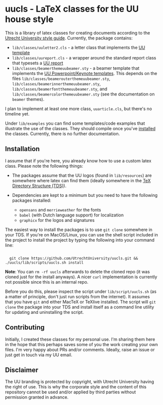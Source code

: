 # uucls - LaTeX classes for the UU house style

This is a library of latex classes for creating documents according to the [Utrecht University style guide](https://www.uu.nl/en/organisation/corporate-identity). 
Currently, the package contains: 

+ `lib/classes/uuletter2.cls` - a letter class that implements the [UU template](https://www.uu.nl/en/organisation/corporate-identity/downloads/letter)
+ `lib/classes/uureport.cls` - a wrapper around the standard report class that typesets a [UU report](https://www.uu.nl/en/organisation/corporate-identity/downloads/word-document)
+ `lib/classes/beamerthemeuubeamer.sty` - a beamer template that implements the [UU Powerpoint/Keynote templates](https://www.uu.nl/en/organisation/corporate-identity/downloads/powerpoint-keynote). This depends on the files `lib/classes/beamerouterthemeuubeamer.sty`, `lib/classes/beamerinnerthemeuubeamer.sty`, `lib/classes/beamerfontthemeuubeamer.sty`, and `lib/classes/beamercolorthemeuubeamer.sty` (see the documentation on `beamer` themes).

I plan to implement at least one more class, `uuarticle.cls`, but there's no timeline yet.

Under `lib/examples` you can find some templates/code examples that illustrate the use of the classes.
They should compile once you've [installed](#installation) the classes.
Currently, there is no further documentation.

## Installation

I assume that if you're here, you already know how to use a custom latex class.
Please note the following things: 

+ The packages assume that the UU logos (found in `lib/resources`) are somewhere where latex can find them (ideally somewhere in the [TeX Directory Structure (TDS)](https://en.wikipedia.org/wiki/TeX_Directory_Structure)).
+ Dependencies are kept to a minimum but you need to have the following packages installed:

  - `opensans` and `merrieweather` for the fonts
  - `babel` (with Dutch language support) for localization
  - `graphicx` for the logos and signatures
   
The easiest way to install the packages is to use `git clone` somewhere in your TDS.
If you're on MacOS/Linux, you can use the shell script included in the project to install the project by typing the following into your command line:

``` shell

  git clone https://github.com/UtrechtUniversity/uucls.git && ./uucls/lib/scripts/uucls.sh install

```

**Note**: You can `rm -rf uucls` afterwards to delete the cloned repo (it was cloned just for the install anyways).
A nicer `curl` implementation is currently not possible since this is an internal repo.

Before you do this, please inspect the script under `lib/script/uucls.sh` (as a matter of principle, don't just run scripts from the internet).
It assumes that you have `git` and either MacTeX or TeXlive installed.
The script will `git clone` the package into your TDS and install itself as a command line utility for updating and uninstalling the script.

## Contributing

Initially, I created these classes for my personal use.
I'm sharing them here in the hope that this perhaps saves some of you the work creating your own files.
I'm very happy about PRs and/or comments.
Ideally, raise an issue or just get in touch via my UU email.

## Disclaimer

The UU branding is protected by copyright, with Utrecht University having the right of use. 
This is why the corporate style and the content of this repository cannot be used and/or applied by third parties without permission granted in advance.
